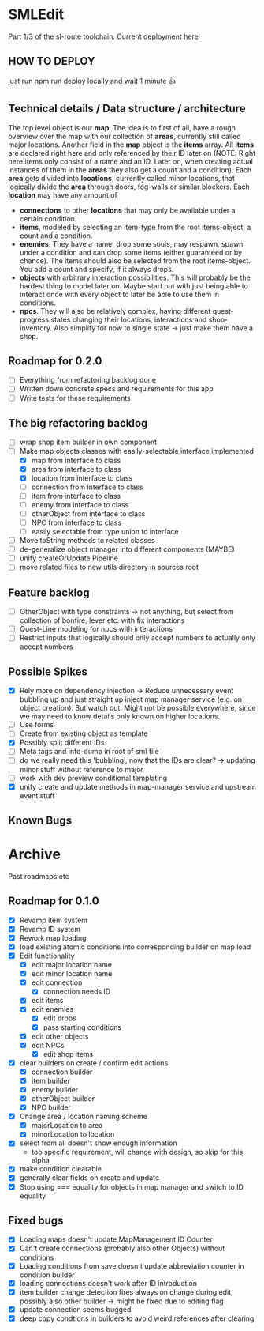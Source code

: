 # SMLEdit
Part 1/3 of the sl-route toolchain. Current deployment [here](https://0815sailsman.github.io/sml-edit/)

## HOW TO DEPLOY
just run
  npm run deploy
locally and wait 1 minute :thumbsup:

## Technical details / Data structure / architecture
The top level object is our **map**.
The idea is to first of all, have a rough overview over the map with our collection of **areas**, currently still called major locations.
Another field in the **map** object is the **items** array. All **items** are declared right here and only referenced by their ID later on
(NOTE: Right here items only consist of a name and an ID. Later on, when creating actual instances of them in the **areas** they also get a count and a condition).
Each **area** gets divided into **locations**, currently called minor locations, that logically divide the **area** through doors, fog-walls or similar blockers.
Each **location** may have any amount of
 - **connections** to other **locations** that may only be available under a certain condition.
 - **items**, modeled by selecting an item-type from the root items-object, a count and a condition.
 - **enemies**. They have a name, drop some souls, may respawn, spawn under a condition and can drop some items (either guaranteed or by chance). The items should also be selected from the root items-object. You add a count and specify, if it always drops.
 - **objects** with arbitrary interaction possibilities. This will probably be the hardest thing to model later on. Maybe start out with just being able to interact once with every object to later be able to use them in conditions.
 - **npcs**. They will also be relatively complex, having different quest-progress states changing their locations, interactions and shop-inventory. Also simplify for now to single state -> just make them have a shop.

## Roadmap for 0.2.0
 - [ ] Everything from refactoring backlog done
 - [ ] Written down concrete specs and requirements for this app
 - [ ] Write tests for these requirements

## The big refactoring backlog
- [ ] wrap shop item builder in own component
- [ ] Make map objects classes with easily-selectable interface implemented
  - [x] map from interface to class
  - [x] area from interface to class
  - [x] location from interface to class
  - [ ] connection from interface to class
  - [ ] item from interface to class
  - [ ] enemy from interface to class
  - [ ] otherObject from interface to class
  - [ ] NPC from interface to class
  - [ ] easily selectable from type union to interface
- [ ] Move toString methods to related classes
- [ ] de-generalize object manager into different components (MAYBE)
- [ ] unify createOrUpdate Pipeline
- [ ] move related files to new utils directory in sources root

## Feature backlog
- [ ] OtherObject with type constraints -> not anything, but select from collection of bonfire, lever etc. with fix interactions
- [ ] Quest-Line modeling for npcs with interactions
- [ ] Restrict inputs that logically should only accept numbers to actually only accept numbers

## Possible Spikes
- [x] Rely more on dependency injection -> Reduce unnecessary event bubbling up and just straight up inject map manager service (e.g. on object creation). But watch out: Might not be possible everywhere, since we may need to know details only known on higher locations.
- [ ] Use forms
- [ ] Create from existing object as template
- [x] Possibly split different IDs
- [ ] Meta tags and info-dump in root of sml file
- [ ] do we really need this 'bubbling', now that the IDs are clear? -> updating minor stuff without reference to major
- [ ] work with dev preview conditional templating
- [x] unify create and update methods in map-manager service and upstream event stuff

## Known Bugs


# Archive
Past roadmaps etc

## Roadmap for 0.1.0
- [x] Revamp item system
- [x] Revamp ID system
- [x] Rework map loading
- [x] load existing atomic conditions into corresponding builder on map load
- [x] Edit functionality
  - [x] edit major location name
  - [x] edit minor location name
  - [x] edit connection
    - [x] connection needs ID
  - [x] edit items
  - [x] edit enemies
    - [x] edit drops
    - [x] pass starting conditions
  - [x] edit other objects
  - [x] edit NPCs
    - [x] edit shop items
- [x] clear builders on create / confirm edit actions
  - [x] connection builder
  - [x] item builder
  - [x] enemy builder
  - [x] otherObject builder
  - [x] NPC builder
- [x] Change area / location naming scheme
  - [x] majorLocation to area
  - [x] minorLocation to location
- [x] select from all doesn't show enough information
  - too specific requirement, will change with design, so skip for this alpha
- [x] make condition clearable
- [x] generally clear fields on create and update
- [x] Stop using === equality for objects in map manager and switch to ID equality

## Fixed bugs
- [x] Loading maps doesn't update MapManagement ID Counter
- [x] Can't create connections (probably also other Objects) without conditions
- [x] Loading conditions from save doesn't  update abbreviation counter in condition builder
- [x] loading connections doesn't work after ID introduction
- [x] item builder change detection fires always on change during edit, possibly also other builder -> might be fixed due to editing flag
- [x] update connection seems bugged
- [x] deep copy condtions in builders to avoid weird references after clearing
